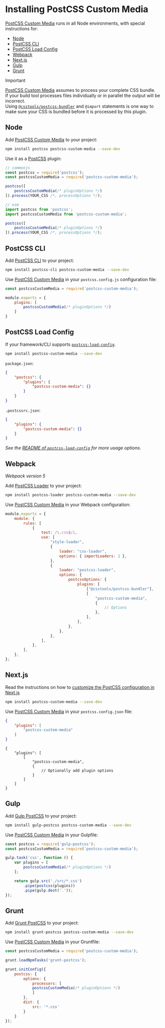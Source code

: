 # Installing PostCSS Custom Media

[PostCSS Custom Media] runs in all Node environments, with special instructions for:

- [Node](#node)
- [PostCSS CLI](#postcss-cli)
- [PostCSS Load Config](#postcss-load-config)
- [Webpack](#webpack)
- [Next.js](#nextjs)
- [Gulp](#gulp)
- [Grunt](#grunt)

> [!IMPORTANT]
> [PostCSS Custom Media] assumes to process your complete CSS bundle.<br>If your build tool processes files individually or in parallel the output will be incorrect.<br>Using [`@csstools/postcss-bundler`](https://github.com/csstools/postcss-plugins/tree/main/plugin-packs/postcss-bundler) and `@import` statements is one way to make sure your CSS is bundled before it is processed by this plugin.


## Node

Add [PostCSS Custom Media] to your project:

```bash
npm install postcss postcss-custom-media --save-dev
```

Use it as a [PostCSS] plugin:

```js
// commonjs
const postcss = require('postcss');
const postcssCustomMedia = require('postcss-custom-media');

postcss([
	postcssCustomMedia(/* pluginOptions */)
]).process(YOUR_CSS /*, processOptions */);
```

```js
// esm
import postcss from 'postcss';
import postcssCustomMedia from 'postcss-custom-media';

postcss([
	postcssCustomMedia(/* pluginOptions */)
]).process(YOUR_CSS /*, processOptions */);
```

## PostCSS CLI

Add [PostCSS CLI] to your project:

```bash
npm install postcss-cli postcss-custom-media --save-dev
```

Use [PostCSS Custom Media] in your `postcss.config.js` configuration file:

```js
const postcssCustomMedia = require('postcss-custom-media');

module.exports = {
	plugins: [
		postcssCustomMedia(/* pluginOptions */)
	]
}
```

## PostCSS Load Config

If your framework/CLI supports [`postcss-load-config`](https://github.com/postcss/postcss-load-config).

```bash
npm install postcss-custom-media --save-dev
```

`package.json`:

```json
{
	"postcss": {
		"plugins": {
			"postcss-custom-media": {}
		}
	}
}
```

`.postcssrc.json`:

```json
{
	"plugins": {
		"postcss-custom-media": {}
	}
}
```

_See the [README of `postcss-load-config`](https://github.com/postcss/postcss-load-config#usage) for more usage options._

## Webpack

_Webpack version 5_

Add [PostCSS Loader] to your project:

```bash
npm install postcss-loader postcss-custom-media --save-dev
```

Use [PostCSS Custom Media] in your Webpack configuration:

```js
module.exports = {
	module: {
		rules: [
			{
				test: /\.css$/i,
				use: [
					"style-loader",
					{
						loader: "css-loader",
						options: { importLoaders: 1 },
					},
					{
						loader: "postcss-loader",
						options: {
							postcssOptions: {
								plugins: [
									["@csstools/postcss-bundler"],
									[
										"postcss-custom-media",
										{
											// Options
										},
									],
								],
							},
						},
					},
				],
			},
		],
	},
};
```

## Next.js

Read the instructions on how to [customize the PostCSS configuration in Next.js](https://nextjs.org/docs/advanced-features/customizing-postcss-config)

```bash
npm install postcss-custom-media --save-dev
```

Use [PostCSS Custom Media] in your `postcss.config.json` file:

```json
{
	"plugins": [
		"postcss-custom-media"
	]
}
```

```json5
{
	"plugins": [
		[
			"postcss-custom-media",
			{
				// Optionally add plugin options
			}
		]
	]
}
```

## Gulp

Add [Gulp PostCSS] to your project:

```bash
npm install gulp-postcss postcss-custom-media --save-dev
```

Use [PostCSS Custom Media] in your Gulpfile:

```js
const postcss = require('gulp-postcss');
const postcssCustomMedia = require('postcss-custom-media');

gulp.task('css', function () {
	var plugins = [
		postcssCustomMedia(/* pluginOptions */)
	];

	return gulp.src('./src/*.css')
		.pipe(postcss(plugins))
		.pipe(gulp.dest('.'));
});
```

## Grunt

Add [Grunt PostCSS] to your project:

```bash
npm install grunt-postcss postcss-custom-media --save-dev
```

Use [PostCSS Custom Media] in your Gruntfile:

```js
const postcssCustomMedia = require('postcss-custom-media');

grunt.loadNpmTasks('grunt-postcss');

grunt.initConfig({
	postcss: {
		options: {
			processors: [
			postcssCustomMedia(/* pluginOptions */)
			]
		},
		dist: {
			src: '*.css'
		}
	}
});
```

[Gulp PostCSS]: https://github.com/postcss/gulp-postcss
[Grunt PostCSS]: https://github.com/nDmitry/grunt-postcss
[PostCSS]: https://github.com/postcss/postcss
[PostCSS CLI]: https://github.com/postcss/postcss-cli
[PostCSS Loader]: https://github.com/postcss/postcss-loader
[PostCSS Custom Media]: https://github.com/csstools/postcss-plugins/tree/main/plugins/postcss-custom-media
[Next.js]: https://nextjs.org
